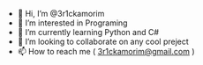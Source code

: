- 👋 Hi, I’m @3r1ckamorim
- 👀 I’m interested in Programing
- 🌱 I’m currently learning Python and C#
- 💞️ I’m looking to collaborate on any cool preject
- 📫 How to reach me ( 3r1ckamorim@gmail.com )

<!---
3r1ckamorim/3r1ckamorim is a ✨ special ✨ repository because its `README.md` (this file) appears on your GitHub profile.
You can click the Preview link to take a look at your changes.
--->
